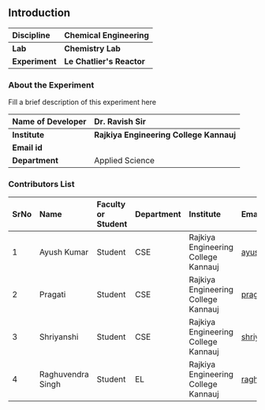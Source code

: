 ## Introduction


<b>Discipline | <b> Chemical Engineering
:--|:--|
<b> Lab | <b> Chemistry Lab
<b> Experiment|     <b> Le Chatlier's Reactor

### About the Experiment 

Fill a brief description of this experiment here

<b>Name of Developer | <b> Dr. Ravish Sir 
:--|:--|
<b> Institute | <b>  Rajkiya Engineering College Kannauj
<b> Email id|     <b>  
<b> Department |  Applied Science

### Contributors List

SrNo | Name | Faculty or Student | Department| Institute | Email id
:--|:--|:--|:--|:--|:--|
1 | Ayush Kumar | Student | CSE | Rajkiya Engineering College Kannauj | ayush95190@gmail.com
2 | Pragati | Student | CSE | Rajkiya Engineering College Kannauj | pragatibaghel99@gmail.com
3 | Shriyanshi | Student | CSE | Rajkiya Engineering College Kannauj | shriyanshi1712@gmail.com
4 | Raghuvendra Singh | Student | EL | Rajkiya Engineering College Kannauj | raghuvendrasingh1238@gmail.com
